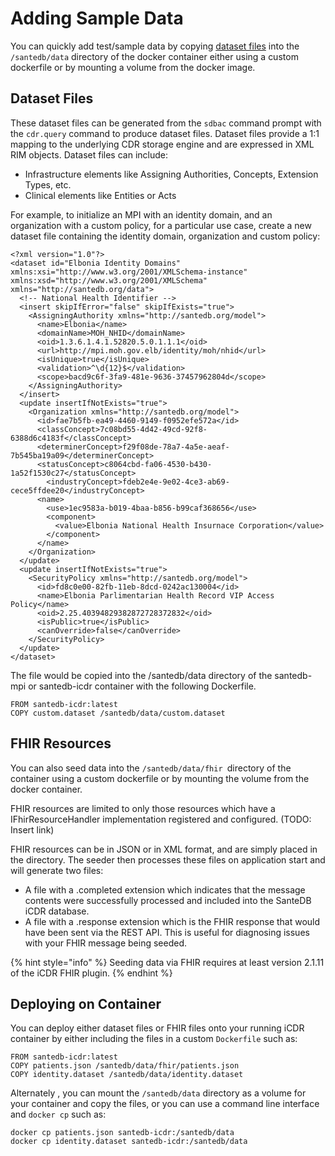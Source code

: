 # Adding Sample Data

You can quickly add test/sample data by copying [dataset files](../../../../developers/extending-santesuite/extending-santedb/applets/distributing-data.md) into the `/santedb/data` directory of the docker container either using a custom dockerfile or by mounting a volume from the docker image.

## Dataset Files

These dataset files can be generated from the `sdbac` command prompt with the `cdr.query` command to produce dataset files. Dataset files provide a 1:1 mapping to the underlying CDR storage engine and are expressed in XML RIM objects. Dataset files can include:

* Infrastructure elements like Assigning Authorities, Concepts, Extension Types, etc.
* Clinical elements like Entities or Acts&#x20;

For example, to initialize an MPI with an identity domain, and an organization with a custom policy, for a particular use case, create a new dataset file containing the identity domain, organization and custom policy:

```markup
<?xml version="1.0"?>
<dataset id="Elbonia Identity Domains" xmlns:xsi="http://www.w3.org/2001/XMLSchema-instance" xmlns:xsd="http://www.w3.org/2001/XMLSchema" xmlns="http://santedb.org/data">
  <!-- National Health Identifier -->
  <insert skipIfError="false" skipIfExists="true">
    <AssigningAuthority xmlns="http://santedb.org/model">
      <name>Elbonia</name>
      <domainName>MOH_NHID</domainName>
      <oid>1.3.6.1.4.1.52820.5.0.1.1.1</oid>
      <url>http://mpi.moh.gov.elb/identity/moh/nhid</url>
      <isUnique>true</isUnique>
      <validation>^\d{12}$</validation>
      <scope>bacd9c6f-3fa9-481e-9636-37457962804d</scope>
    </AssigningAuthority>
  </insert>
  <update insertIfNotExists="true">
    <Organization xmlns="http://santedb.org/model">
      <id>fae7b5fb-ea49-4460-9149-f0952efe572a</id>
      <classConcept>7c08bd55-4d42-49cd-92f8-6388d6c4183f</classConcept>
      <determinerConcept>f29f08de-78a7-4a5e-aeaf-7b545ba19a09</determinerConcept>
      <statusConcept>c8064cbd-fa06-4530-b430-1a52f1530c27</statusConcept>
	    <industryConcept>fdeb2e4e-9e02-4ce3-ab69-cece5ffdee20</industryConcept>
      <name>
        <use>1ec9583a-b019-4baa-b856-b99caf368656</use>
        <component>
          <value>Elbonia National Health Insurnace Corporation</value>
        </component>
      </name>
    </Organization>
  </update>  
  <update insertIfNotExists="true">
    <SecurityPolicy xmlns="http://santedb.org/model">
      <id>fd8c0e00-82fb-11eb-8dcd-0242ac130004</id>
      <name>Elbonia Parlimentarian Health Record VIP Access Policy</name>
      <oid>2.25.40394829382872728372832</oid>
      <isPublic>true</isPublic>
      <canOverride>false</canOverride>
    </SecurityPolicy>
  </update>  
</dataset>
```

The file would be copied into the /santedb/data directory of the santedb-mpi or santedb-icdr container with the following Dockerfile.

```markup
FROM santedb-icdr:latest
COPY custom.dataset /santedb/data/custom.dataset
```

## FHIR Resources

You can also seed data into the `/santedb/data/fhir `directory of the container using a custom dockerfile or by mounting the volume from the docker container.

FHIR resources are limited to only those resources which have a IFhirResourceHandler implementation registered and configured. (TODO: Insert link)

FHIR resources can be in JSON or in XML format, and are simply placed in the directory. The seeder then processes these files on application start and will generate two files:

* A file with a .completed extension which indicates that the message contents were successfully processed and included into the SanteDB iCDR database.
* A file with a .response extension which is the FHIR response that would have been sent via the REST API. This is useful for diagnosing issues with your FHIR message being seeded.

{% hint style="info" %}
Seeding data via FHIR requires at least version 2.1.11 of the iCDR FHIR plugin.
{% endhint %}

## Deploying on Container

You can deploy either dataset files or FHIR files onto your running iCDR container by either including the files in a custom `Dockerfile` such as:

```
FROM santedb-icdr:latest
COPY patients.json /santedb/data/fhir/patients.json
COPY identity.dataset /santedb/data/identity.dataset
```

Alternately , you can mount the `/santedb/data` directory as a volume for your container and copy the files, or you can use a command line interface and `docker cp` such as:

```
docker cp patients.json santedb-icdr:/santedb/data
docker cp identity.dataset santedb-icdr:/santedb/data
```

